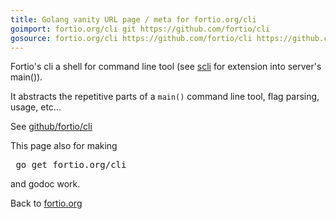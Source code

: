 ```yaml
---
title: Golang vanity URL page / meta for fortio.org/cli
goimport: fortio.org/cli git https://github.com/fortio/cli
gosource: fortio.org/cli https://github.com/fortio/cli https://github.com/fortio/cli/tree/main{/dir} https://github.com/fortio/cli/blob/main{/dir}/{file}#L{line}
---
```


Fortio's cli a shell for command line tool (see [scli](scli) for extension into server's main()).

It abstracts the repetitive parts of a `main()` command line tool, flag parsing, usage, etc...

See [github/fortio/cli](https://github.com/fortio/cli#cli)

This page also for making
<pre>
 go get fortio.org/cli
</pre>
and godoc work.
<p>
Back to <a href="https://fortio.org/">fortio.org</a>

